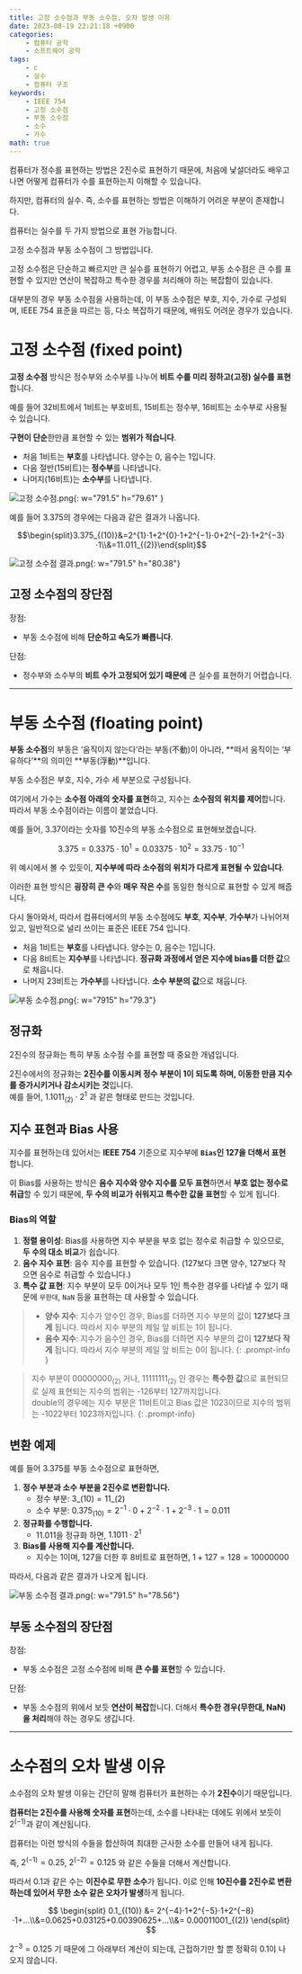 ```yaml
---
title: 고정 소수점과 부동 소수점, 오차 발생 이유
date: 2023-08-19 22:21:18 +0900
categories:
    - 컴퓨터 공학
    - 소프트웨어 공학
tags:
    - c
    - 실수
    - 컴퓨터 구조
keywords:
    - IEEE 754
    - 고정 소수점
    - 부동 소수점
    - 소수
    - 가수
math: true
---
```


컴퓨터가 정수를 표현하는 방법은 2진수로 표현하기 때문에, 처음에 낯설더라도 배우고나면 어떻게 컴퓨터가 수를 표현하는지 이해할 수 있습니다.

하지만, 컴퓨터의 실수. 즉, 소수를 표현하는 방법은 이해하기 어려운 부분이 존재합니다.

컴퓨터는 실수를 두 가지 방법으로 표현 가능합니다.

고정 소수점과 부동 소수점이 그 방법입니다.

고정 소수점은 단순하고 빠르지만 큰 실수를 표현하기 어렵고, 부동 소수점은 큰 수를 표현할 수 있지만 연산이 복잡하고 특수한 경우를 처리해야 하는 복잡함이 있습니다.

대부분의 경우 부동 소수점을 사용하는데, 이 부동 소수점은 부호, 지수, 가수로 구성되며, IEEE 754 표준을 따르는 등, 다소 복잡하기 때문에, 배워도 어려운 경우가 있습니다.

# 고정 소수점 (fixed point)

<span class="keyword">**고정 소수점**</span> 방식은 <span class="font_highlight">정수부</span>와 <span class="font_highlight">소수부</span>를 나누어 <span class="important">**비트 수를 미리 정하고(고정) 실수를 표현**</span>합니다.

예를 들어 32비트에서 1비트는 부호비트, 15비트는 정수부, 16비트는 소수부로 사용될 수 있습니다.

**구현이 단순**한만큼 표현할 수 있는 **범위가 적습니다**.

- 처음 1비트는 **부호**를 나타냅니다. 양수는 0, 음수는 1입니다.
- 다음 절반(15비트)는 **정수부**를 나타냅니다.
- 나머지(16비트)는 **소수부**를 나타냅니다.

![고정 소수점.png](https://i.postimg.cc/fLLBpGqJ/01.png){: w="791.5" h="79.61" }

예를 들어 3.375의 경우에는 다음과 같은 결과가 나옵니다.

$$\begin{split}3.375_{(10)}&=2^{1}⋅1+2^{0}⋅1+2^{−1}⋅0+2^{−2}⋅1+2^{−3}⋅1\\&=11.011_{(2)}\end{split}$$

![고정 소수점 결과.png](https://i.postimg.cc/BbPNQx03/02.png){: w="791.5" h="80.38"}

## 고정 소수점의 장단점

장점:

- 부동 소수점에 비해 **단순하고 속도가 빠릅니다**.

단점:

- 정수부와 소수부의 **비트 수가 고정되어 있기 때문에** <span class="important">큰 실수를 표현하기 어렵습니다</span>.

---

# 부동 소수점 (floating point)

<span class="keyword">**부동 소수점**</span>의 부동은 ‘움직이지 않는다’라는 부동(不動)이 아니라, **떠서 움직이는 ‘부유하다’**의 의미인 **부동(浮動)**입니다.

부동 소수점은 <span class="font_highlight">부호</span>, <span class="font_highlight">지수</span>, <span class="font_highlight">가수</span> 세 부분으로 구성됩니다. 

여기에서 <span class="font_highlight">가수</span>는 **소수점 아래의 숫자를 표현**하고, <span class="font_highlight">지수</span>는 **소수점의 위치를 제어**합니다. 따라서 부동 소수점이라는 이름이 붙었습니다.

예를 들어, 3.37이라는 숫자를 10진수의 부동 소수점으로 표현해보겠습니다.

$$
3.375=0.3375⋅10^{1}=0.03375⋅10^{2}=33.75⋅10^{-1}
$$

위 예시에서 볼 수 있듯이, **지수부에 따라 소수점의 위치가 다르게 표현될 수 있습니다**.

이러한 표현 방식은 <span class="font_highlight">**굉장히 큰 수**와 **매우 작은 수**를 동일한 형식으로 표현</span>할 수 있게 해줍니다.

다시 돌아와서, 따라서 컴퓨터에서의 <span class="keyword">부동 소수점</span>에도 **부호**, **지수부**, **가수부**가 나뉘어져 있고, 일반적으로 널리 쓰이는 표준은 <span class="keyword">IEEE 754</span> 입니다.

- 처음 1비트는 <span class="important">**부호**</span>를 나타냅니다. 양수는 0, 음수는 1입니다.
- 다음 8비트는 <span class="important">**지수부**</span>를 나타냅니다. **정규화 과정에서 얻은 지수에 bias를 더한 값**으로 채웁니다.
- 나머지 23비트는 <span class="important">**가수부**</span>를 나타냅니다. **소수 부분의 값**으로 채웁니다.

![부동 소수점.png](https://i.postimg.cc/LXbNpxGv/01.png){: w="7915" h="79.3"}

## 정규화

2진수의 정규화는 특히 부동 소수점 수를 표현할 때 중요한 개념입니다.

2진수에서의 정규화는 **2진수를 이동시켜 정수 부분이 1이 되도록 하며, 이동한 만큼 지수를 증가시키거나 감소시키는 것**입니다. <br> 예를 들어, $1.1011_{(2)}⋅2^1$ 과 같은 형태로 만드는 것입니다.

## 지수 표현과 Bias 사용

지수를 표현하는데 있어서는 **IEEE 754** 기준으로 지수부에 **`Bias`인 127을 더해서 표현**합니다.

이 Bias를 사용하는 방식은 **음수 지수와 양수 지수를 모두 표현**하면서 **부호 없는 정수로 취급**할 수 있기 때문에, **두 수의 비교가 쉬워지고 특수한 값을 표현**할 수 있게 됩니다.

### Bias의 역할

1. <span class="important">**정렬 용이성**</span>: Bias를 사용하면 지수 부분을 부호 없는 정수로 취급할 수 있으므로, **두 수의 대소 비교**가 쉽습니다.
2. <span class="important">**음수 지수 표현**</span>: 음수 지수를 표현할 수 있습니다. (127보다 크면 양수, 127보다 작으면 음수로 취급할 수 있습니다.)
3. <span class="important">**특수 값 표현**</span>: 지수 부분이 모두 0이거나 모두 1인 특수한 경우를 나타낼 수 있기 때문에 `무한대`, `NaN` 등을 표현하는 데 사용할 수 있습니다.


> - **양수 지수**: 지수가 양수인 경우, Bias를 더하면 지수 부분의 값이 **127보다 크게** 됩니다. 따라서 지수 부분의 제일 앞 비트는 1이 됩니다.
> - **음수 지수**: 지수가 음수인 경우, Bias를 더하면 지수 부분의 값이 **127보다 작게** 됩니다. 따라서 지수 부분의 제일 앞 비트는 0이 됩니다.
{: .prompt-info }


> 지수 부분이 <span>$00000000_{(2)}$</span> 거나, <span>$11111111_{(2)}$</span> 인 경우는 **특수한 값**으로 표현되므로 실제 표현되는 지수의 범위는 -126부터 127까지입니다.
> <br> double의 경우에는 지수 부분은 11비트이고 Bias 값은 1023이므로 지수의 범위는 -1022부터 1023까지입니다.
{: .prompt-info}


## 변환 예제

예를 들어 3.375를 부동 소수점으로 표현하면,

1. **정수 부분과 소수 부분을 2진수로 변환합니다.**
    - 정수 부분: $3\_{(10)}=11\_{(2)}$
    - 소수 부분: $0.375_{(10)}=2^{−1}⋅0+2^{−2}⋅1+2^{−3}⋅1=0.011$
2. **정규화를 수행합니다.**
    - $11.011$을 정규화 하면, $1.1011·2^1$
3. **Bias를 사용해 지수를 계산합니다.**
    - 지수는 1이며, 127을 더한 후 8비트로 표현하면, $1+127=128=10000000$

따라서, 다음과 같은 결과가 나오게 됩니다.

![부동 소수점 결과.png](https://i.postimg.cc/s1FmBvjh/02.png){: w="791.5" h="78.56"}

## 부동 소수점의 장단점

장점:

- 부동 소수점은 고정 소수점에 비해 <span class="important">**큰 수를 표현**</span>할 수 있습니다.

단점:

- 부동 소수점의 위에서 보듯 **연산이 복잡**합니다. 더해서 **특수한 경우<span class="small">(무한대, NaN)</span>을 처리**해야 하는 경우도 생깁니다.

---

# 소수점의 오차 발생 이유

소수점의 오차 발생 이유는 간단히 말해 컴퓨터가 표현하는 수가 <span class="keyword">**2진수**</span>이기 때문입니다.

**컴퓨터는 2진수를 사용해 숫자를 표현**하는데, 소수를 나타내는 데에도 위에서 보듯이 $2^{(-1)}$과 같이 계산됩니다.

컴퓨터는 이런 방식의 수들을 합산하여 최대한 근사한 소수를 만들어 내게 됩니다.

즉,  $2^{(-1)}=0.25$, $2^{(-2)}=0.125$ 와 같은 수들을 더해서 계산합니다.

따라서 $0.1$과 같은 수는 **이진수로 무한 소수**가 됩니다. 이로 인해 <span class="font_highlight">**10진수를 2진수로 변환하는데 있어서 무한 소수 같은 오차가 발생**</span>하게 됩니다.

$$
\begin{split} 0.1_{(10)} &= 2^{−4}⋅1+2^{−5}⋅1+2^{−8}⋅1+...\\&=0.0625+0.03125+0.00390625+...\\&= 0.00011001_{(2)} \end{split}
$$

$2^{-3}=0.125$ 기 때문에 그 아래부터 계산이 되는데, 근접하기만 할 뿐 정확히 0.1이 나오지 않습니다.